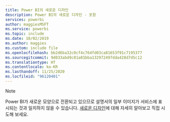 ```yaml
---
title: Power BI의 새로운 디자인
description: Power BI의 새로운 디자인 - 포함
services: powerbi
author: maggiesMSFT
ms.service: powerbi
ms.topic: include
ms.date: 10/02/2019
ms.author: maggies
ms.custom: include file
ms.openlocfilehash: bb2d6ba32c0cf4c764fd03ca81653f91c7195377
ms.sourcegitcommit: 9d033abd9c01a01bba132972497dda428d7d5c12
ms.translationtype: HT
ms.contentlocale: ko-KR
ms.lasthandoff: 11/25/2020
ms.locfileid: "96120401"
---
```

> [!NOTE]
> Power BI가 새로운 모양으로 전환되고 있으므로 설명서의 일부 이미지가 서비스에 표시되는 것과 일치하지 않을 수 있습니다. [새로운 디자인](../consumer/service-new-look.md)에 대해 자세히 알아보고 직접 시도해 보세요.
